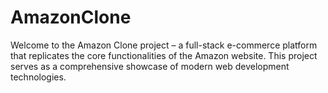 # AmazonClone
Welcome to the Amazon Clone project – a full-stack e-commerce platform that replicates the core functionalities of the Amazon website. This project serves as a comprehensive showcase of modern web development technologies.
